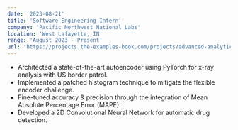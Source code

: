 ```yaml
---
date: '2023-08-21'
title: 'Software Engineering Intern'
company: 'Pacific Northwest National Labs'
location: 'West Lafayette, IN'
range: 'August 2023 - Present'
url: 'https://projects.the-examples-book.com/projects/advanced-analytics-for-x-ray-images/'
---
```


- Architected a state-of-the-art autoencoder using PyTorch for x-ray analysis with US border patrol.
- Implemented a patched histogram technique to mitigate the flexible encoder challenge.
- Fine-tuned accuracy & precision through the integration of Mean Absolute Percentage Error (MAPE).
- Developed a 2D Convolutional Neural Network for automatic drug detection.
